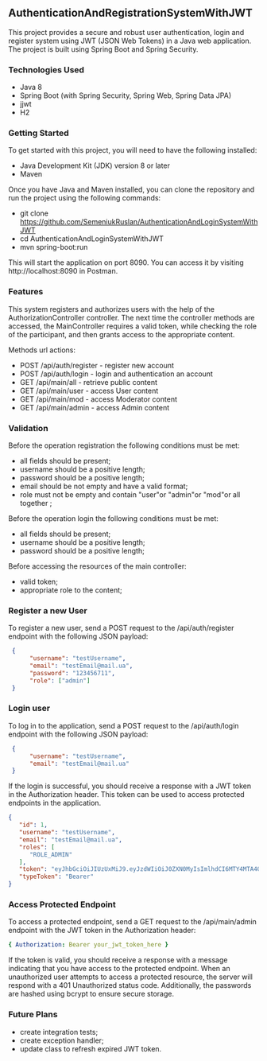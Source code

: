 ## AuthenticationAndRegistrationSystemWithJWT
This project provides a secure and robust user authentication, login and register system using JWT (JSON Web Tokens) in a Java web application. The project is built using Spring Boot and Spring Security.

### Technologies Used
- Java 8
- Spring Boot (with Spring Security, Spring Web, Spring Data JPA)
- jjwt
- H2

### Getting Started
To get started with this project, you will need to have the following installed:

- Java Development Kit (JDK) version 8 or later
- Maven

Once you have Java and Maven installed, you can clone the repository and run the project using the following commands:

- git clone https://github.com/SemeniukRuslan/AuthenticationAndLoginSystemWithJWT
- cd AuthenticationAndLoginSystemWithJWT
- mvn spring-boot:run

This will start the application on port 8090. You can access it by visiting http://localhost:8090 in Postman.

### Features
This system registers and authorizes users with the help of the AuthorizationController controller.
The next time the controller methods are accessed, the MainController requires a valid token, while checking the role of the participant, and then grants access to the appropriate content.

Methods	url	actions:
- POST	/api/auth/register - 	register new account
- POST	/api/auth/login	- login and authentication an account
- GET	/api/main/all - retrieve public content
- GET	/api/main/user - access User content
- GET	/api/main/mod - access Moderator content
- GET	/api/main/admin - access Admin content

### Validation
Before the operation registration the following conditions must be met:
* all fields should be present;
* username should be a positive length;
* password should be a positive length;
* email should be not empty and have a valid format;
* role must not be empty and contain "user"or "admin"or "mod"or all together ;

Before the operation login the following conditions must be met:
* all fields should be present;
* username should be a positive length;
* password should be a positive length;

Before accessing the resources of the main controller:
* valid token;
* appropriate role to the content;

### Register a new User
To register a new user, send a POST request to the /api/auth/register endpoint with the following JSON payload:
```json
 {
      "username": "testUsername",
      "email": "testEmail@mail.ua",
      "password": "123456711",
      "role": ["admin"]
 }
```

###  Login user
To log in to the application, send a POST request to the /api/auth/login endpoint with the following JSON payload:
```json
 {
      "username": "testUsername",
      "email": "testEmail@mail.ua"
 }
```
If the login is successful, you should receive a response with a JWT token in the Authorization header. This token can be used to access protected endpoints in the application.
```json
{
   "id": 1,
   "username": "testUsername",
   "email": "testEmail@mail.ua",
   "roles": [
      "ROLE_ADMIN"
   ],
   "token": "eyJhbGciOiJIUzUxMiJ9.eyJzdWIiOiJ0ZXN0MyIsImlhdCI6MTY4MTA4ODY0NiwiZXhwIjoxNjgxMDkyMjQ2fQ.4kxD5eNgW0VgwKTjKAUhaThJdHb4IkIsnpi3ni7oVS4QjGnkYzLRhVpDm1AIUKOwMvpS2rb9Gdm5WabydCxl_g",
   "typeToken": "Bearer"
}
```

### Access Protected Endpoint
To access a protected endpoint, send a GET request to the /api/main/admin endpoint with the JWT token in the Authorization header:
```yaml
{ Authorization: Bearer your_jwt_token_here }
```
If the token is valid, you should receive a response with a message indicating that you have access to the protected endpoint.
When an unauthorized user attempts to access a protected resource, the server will respond with a 401 Unauthorized status code.
Additionally, the passwords are hashed using bcrypt to ensure secure storage.


### Future Plans
* create integration tests;
* create exception handler;
* update class to refresh expired JWT token.